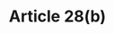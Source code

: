 ---
title: "Article 28(b)"
draft: false
exceptions:
- info51
memberstates:
- GR
score: 3
compensation:
- 
remarks: |
 


link: ""
---